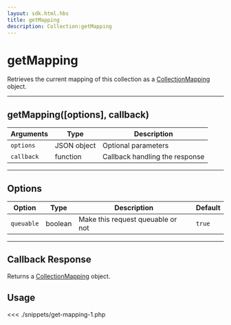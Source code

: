 ```yaml
---
layout: sdk.html.hbs
title: getMapping
description: Collection:getMapping
---
```


# getMapping

Retrieves the current mapping of this collection as a [CollectionMapping](/sdk/php/3/classes/collection-mapping/) object.

---

## getMapping([options], callback)

| Arguments  | Type        | Description                    |
| ---------- | ----------- | ------------------------------ |
| `options`  | JSON object | Optional parameters            |
| `callback` | function    | Callback handling the response |

---

## Options

| Option     | Type    | Description                       | Default |
| ---------- | ------- | --------------------------------- | ------- |
| `queuable` | boolean | Make this request queuable or not | `true`  |

---

## Callback Response

Returns a [CollectionMapping](/sdk/php/3/classes/collection-mapping/) object.

## Usage

<<< ./snippets/get-mapping-1.php

